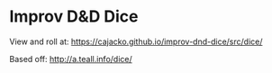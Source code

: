 # Improv D&D Dice

View and roll at: https://cajacko.github.io/improv-dnd-dice/src/dice/

Based off: http://a.teall.info/dice/
